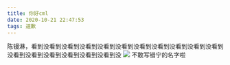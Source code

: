 ```yaml
---
title: 你好cml
date: 2020-10-21 22:47:53
tags: 道歉
---
```

陈镘淋，看到没看到没看到没看到没看到没看到没看到没看到没看到没看到没看到没看到没看到没看到没看到没看到没看到没
![](1.jpg)
不敢写错宁的名字啦